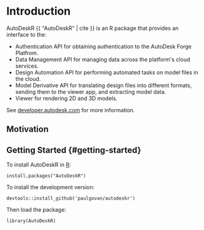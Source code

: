 
# Introduction
AutoDeskR {{ "AutoDeskR" | cite }} is an R package that provides an interface to the:
* Authentication API for obtaining authentication to the AutoDesk Forge Platfrom.
* Data Management API for managing data across the platform's cloud services. 
* Design Automation API for performing automated tasks on model files in the cloud.
* Model Derivative API for translating design files into different formats, sending them to the viewer app, and extracting model data.
* Viewer for rendering 2D and 3D models.

See [developer.autodesk.com](https://developer.autodesk.com) for more information.

## Motivation


## Getting Started {#getting-started}

To install AutoDeskR in [R](https://www.r-project.org):

```
install.packages("AutoDeskR")
```

To install the development version:

```
devtools::install_github('paulgovan/autodeskr')
```

Then load the package:

```
library(AutoDeskR)
```

